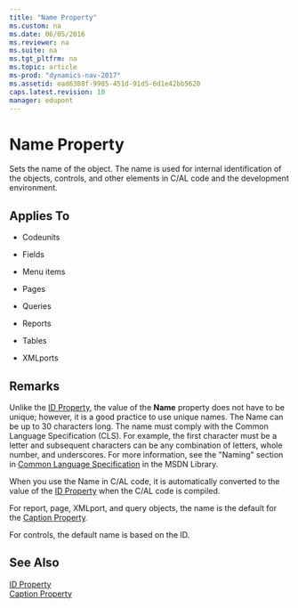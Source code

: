 ```yaml
---
title: "Name Property"
ms.custom: na
ms.date: 06/05/2016
ms.reviewer: na
ms.suite: na
ms.tgt_pltfrm: na
ms.topic: article
ms-prod: "dynamics-nav-2017"
ms.assetid: ead6388f-9985-451d-91d5-6d1e42bb5620
caps.latest.revision: 10
manager: edupont
---
```

# Name Property
Sets the name of the object. The name is used for internal identification of the objects, controls, and other elements in C/AL code and the development environment.  

## Applies To  

-   Codeunits  

-   Fields  

-   Menu items  

-   Pages  

-   Queries  
  
-   Reports  

-   Tables  

-   XMLports  

## Remarks  
 Unlike the [ID Property](ID-Property.md), the value of the **Name** property does not have to be unique; however, it is a good practice to use unique names. The Name can be up to 30 characters long. The name must comply with the Common Language Specification \(CLS\). For example, the first character must be a letter and subsequent characters can be any combination of letters, whole number, and underscores. For more information, see the "Naming" section in [Common Language Specification](http://go.microsoft.com/fwlink/?LinkId=193144) in the MSDN Library.  

 When you use the Name in C/AL code, it is automatically converted to the value of the [ID Property](ID-Property.md) when the C/AL code is compiled.  

 For report, page, XMLport, and query objects, the name is the default for the [Caption Property](Caption-Property-duplicate.md).  

 For controls, the default name is based on the ID.  

## See Also  
 [ID Property](ID-Property.md)   
 [Caption Property](Caption-Property-duplicate.md)
